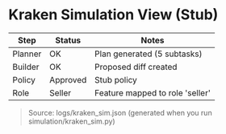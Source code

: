 # Kraken Simulation View (Stub)

| Step     | Status     | Notes                          |
|----------|------------|--------------------------------|
| Planner  | OK         | Plan generated (5 subtasks)    |
| Builder  | OK         | Proposed diff created          |
| Policy   | Approved   | Stub policy                    |
| Role     | Seller     | Feature mapped to role 'seller'|

> Source: logs/kraken_sim.json (generated when you run simulation/kraken_sim.py)

